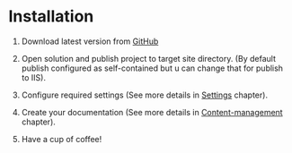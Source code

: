 # Installation

1. Download latest version from [GitHub](https://github.com/askalione/documentor/releases/latest)
  
1. Open solution and publish project to target site directory. (By default publish configured as self-contained but u can change that for publish to IIS).

1. Configure required settings (See more details in [Settings](/Getting-started/Settings#required) chapter).

1. Create your documentation (See more details in [Content-management](/Content-management) chapter).

1. Have a cup of coffee!